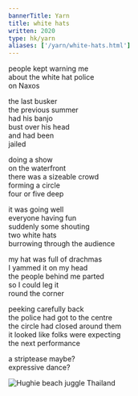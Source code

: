 ```yaml
---
bannerTitle: Yarn
title: white hats 
written: 2020
type: hk/yarn
aliases: ['/yarn/white-hats.html']
---
```


people kept warning me  
about the white hat police  
on Naxos  


the last busker  
the previous summer  
had his banjo  
bust over his head  
and had been  
jailed


doing a show  
on the waterfront  
there was a sizeable crowd  
forming a circle  
four or five deep  


it was going well  
everyone having fun  
suddenly some shouting  
two white hats  
burrowing through the audience  


my hat was full of drachmas  
I yammed it on my head  
the people behind me parted  
so I could leg it  
round the corner  


peeking carefully back  
the police had got to the centre  
the circle had closed around them  
it looked like folks were expecting  
the next performance  


a striptease maybe?  
expressive dance?  

![Hughie beach juggle Thailand](/images/pilg1/beachJuggle.jpg "Hughie beach juggle Thailand")
